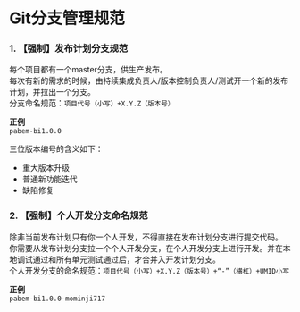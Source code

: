 # Git分支管理规范

### 1. 【强制】发布计划分支规范
每个项目都有一个master分支，供生产发布。  
每次有新的需求的时候，由持续集成负责人/版本控制负责人/测试开一个新的发布计划，并拉出一个分支。  
分支命名规范：`项目代号（小写）+X.Y.Z（版本号）`  

**正例**  
`pabem-bi1.0.0`  

三位版本编号的含义如下：  
- 重大版本升级
- 普通新功能迭代
- 缺陷修复

### 2. 【强制】个人开发分支命名规范
除非当前发布计划只有你一个人开发，不得直接在发布计划分支进行提交代码。  
你需要从发布计划分支拉一个个人开发分支，在个人开发分支上进行开发。并在本地调试通过和所有单元测试通过后，才合并入开发计划分支。  
个人开发分支的命名规范：`项目代号（小写）+X.Y.Z（版本号）+“-”（横杠）+UMID小写`  

**正例**  
`pabem-bi1.0.0-mominji717`  
